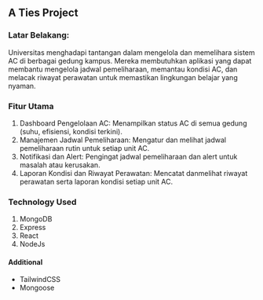## A Ties Project

### Latar Belakang:
Universitas menghadapi tantangan dalam mengelola dan memelihara sistem AC di berbagai gedung kampus. Mereka membutuhkan aplikasi yang dapat membantu mengelola jadwal pemeliharaan, memantau kondisi AC, dan melacak riwayat perawatan untuk memastikan lingkungan belajar yang nyaman.

### Fitur Utama
1. Dashboard Pengelolaan AC: Menampilkan status AC di semua gedung (suhu, efisiensi, kondisi terkini).
2. Manajemen Jadwal Pemeliharaan: Mengatur dan melihat jadwal pemeliharaan
rutin untuk setiap unit AC.
3. Notifikasi dan Alert: Pengingat jadwal pemeliharaan dan alert untuk masalah atau kerusakan.
4. Laporan Kondisi dan Riwayat Perawatan: Mencatat danmelihat riwayat perawatan serta laporan kondisi setiap unit AC.

### Technology Used

1. MongoDB
2. Express
3. React
4. NodeJs

#### Additional
- TailwindCSS
- Mongoose